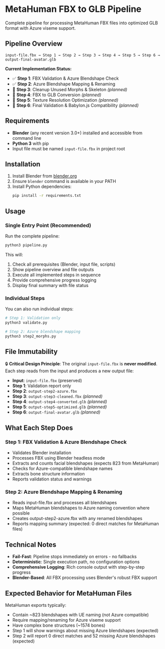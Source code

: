 # MetaHuman FBX to GLB Pipeline

Complete pipeline for processing MetaHuman FBX files into optimized GLB format with Azure viseme support.

## Pipeline Overview

```
input-file.fbx → Step 1 → Step 2 → Step 3 → Step 4 → Step 5 → Step 6 → output-final-avatar.glb
```

**Current Implementation Status:**
- ✅ **Step 1**: FBX Validation & Azure Blendshape Check
- ✅ **Step 2**: Azure Blendshape Mapping & Renaming
- 🚧 **Step 3**: Cleanup Unused Morphs & Skeleton *(planned)*
- 🚧 **Step 4**: FBX to GLB Conversion *(planned)*
- 🚧 **Step 5**: Texture Resolution Optimization *(planned)*
- 🚧 **Step 6**: Final Validation & Babylon.js Compatibility *(planned)*

## Requirements

- **Blender** (any recent version 3.0+) installed and accessible from command line
- **Python 3** with pip
- Input file must be named `input-file.fbx` in project root

## Installation

1. Install Blender from [blender.org](https://www.blender.org/download/)
2. Ensure `blender` command is available in your PATH
3. Install Python dependencies:
   ```bash
   pip install -r requirements.txt
   ```

## Usage

### Single Entry Point (Recommended)

Run the complete pipeline:
```bash
python3 pipeline.py
```

This will:
1. Check all prerequisites (Blender, input file, scripts)
2. Show pipeline overview and file outputs
3. Execute all implemented steps in sequence
4. Provide comprehensive progress logging
5. Display final summary with file status

### Individual Steps

You can also run individual steps:

```bash
# Step 1: Validation only
python3 validate.py

# Step 2: Azure blendshape mapping
python3 step2_morphs.py
```

## File Immutability

🔒 **Critical Design Principle**: The original `input-file.fbx` is **never modified**. Each step reads from the input and produces a new output file:

- **Input**: `input-file.fbx` (preserved)
- **Step 1**: Validation report only
- **Step 2**: `output-step2-azure.fbx`
- **Step 3**: `output-step3-cleaned.fbx` *(planned)*
- **Step 4**: `output-step4-converted.glb` *(planned)*
- **Step 5**: `output-step5-optimized.glb` *(planned)*
- **Step 6**: `output-final-avatar.glb` *(planned)*

## What Each Step Does

### Step 1: FBX Validation & Azure Blendshape Check
- Validates Blender installation
- Processes FBX using Blender headless mode
- Extracts and counts facial blendshapes (expects 823 from MetaHuman)
- Checks for Azure-compatible blendshape names
- Extracts bone structure information
- Reports validation status and warnings

### Step 2: Azure Blendshape Mapping & Renaming
- Reads input-file.fbx and processes all blendshapes
- Maps MetaHuman blendshapes to Azure naming convention where possible
- Creates output-step2-azure.fbx with any renamed blendshapes
- Reports mapping summary (expected: 0 direct matches for MetaHuman files)

## Technical Notes

- **Fail-Fast**: Pipeline stops immediately on errors - no fallbacks
- **Deterministic**: Single execution path, no configuration options
- **Comprehensive Logging**: Rich console output with step-by-step progress
- **Blender-Based**: All FBX processing uses Blender's robust FBX support

## Expected Behavior for MetaHuman Files

MetaHuman exports typically:
- Contain ~823 blendshapes with UE naming (not Azure compatible)
- Require mapping/renaming for Azure viseme support
- Have complex bone structures (~1574 bones)
- Step 1 will show warnings about missing Azure blendshapes (expected)
- Step 2 will report 0 direct matches and 52 missing Azure blendshapes (expected)
